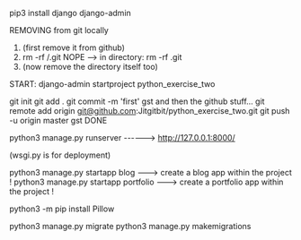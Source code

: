 pip3 install django
django-admin

REMOVING from git locally
1) (first remove it from github)
2) rm -rf <python-exercise-two>/.git   NOPE -->  in directory:   rm -rf .git
3) (now remove the directory itself too)

START:
django-admin startproject python_exercise_two

git init
git add .
git commit -m 'first'
gst
and then the github stuff...
git remote add origin git@github.com:Jitgitbit/python_exercise_two.git
git push -u origin master
gst
DONE

python3 manage.py runserver    ------>   http://127.0.0.1:8000/   

(wsgi.py is for deployment)

python3 manage.py startapp blog ---> create a blog app within the project !
python3 manage.py startapp portfolio ---> create a portfolio app within the project !

python3 -m pip install Pillow

python3 manage.py migrate
python3 manage.py makemigrations